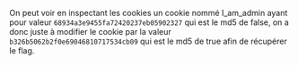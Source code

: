 On peut voir en inspectant les cookies un cookie nommé I_am_admin ayant pour valeur `68934a3e9455fa72420237eb05902327` qui est le md5 de false, on a donc juste à modifier le cookie par la valeur `b326b5062b2f0e69046810717534cb09` qui est le md5 de true afin de récupérer le flag.